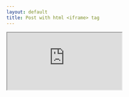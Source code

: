 ```yaml
---
layout: default
title: Post with html <iframe> tag
---
```


<iframe src="https://via.placeholder.com/150"></iframe>
